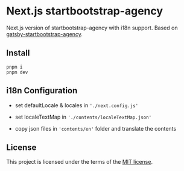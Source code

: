# Next.js startbootstrap-agency

Next.js version of startbootstrap-agency with i18n support. Based on [gatsby-startbootstrap-agency](https://github.com/thundermiracle/gatsby-startbootstrap-agency).

## Install

```shell
pnpm i
pnpm dev
```

## i18n Configuration

- set defaultLocale & locales in `'./next.config.js'`

- set localeTextMap in `'./contents/localeTextMap.json'`

- copy json files in `'contents/en'` folder and translate the contents

## License

This project is licensed under the terms of the [MIT license](/LICENSE).
